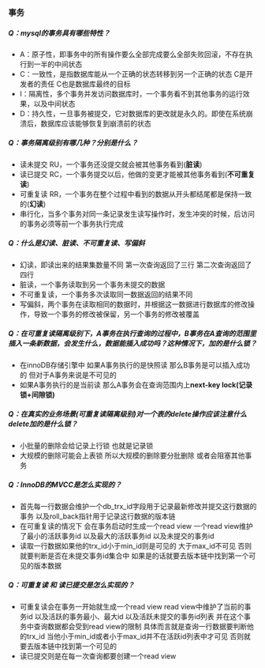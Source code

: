 ### 事务
##### Q：mysql的事务具有哪些特性？
- A：原子性，即事务中的所有操作要么全部完成要么全部失败回滚，不存在执行到一半的中间状态
- C：一致性，是指数据库能从一个正确的状态转移到另一个正确的状态 C是开发者的责任 C也是数据库最终的目标
- I：隔离性，多个事务并发访问数据库时，一个事务看不到其他事务的运行效果，以及中间状态
- D：持久性，一旦事务被提交，它对数据库的更改就是永久的。即使在系统崩溃后，数据库应该能够恢复到崩溃前的状态
##### Q：事务隔离级别有哪几种？分别是什么？
- 读未提交 RU，一个事务还没提交就会被其他事务看到(**脏读**)
- 读已提交 RC，一个事务提交以后，他做的变更才能被其他事务看到(**不可重复读**)
- 可重复读 RR，一个事务在整个过程中看到的数据从开头都结尾都是保持一致的(**幻读**)
- 串行化，当多个事务对同一条记录发生读写操作时，发生冲突的时候，后访问的事务必须等前一个事务执行完成
##### Q：什么是幻读、脏读、不可重复读、写偏斜
- 幻读，即读出来的结果集数量不同 第一次查询返回了三行 第二次查询返回了四行
- 脏读，一个事务读取到另一个事务未提交的数据
- 不可重复读，一个事务多次读取同一数据返回的结果不同
- 写偏斜，两个事务在读取相同的数据时，并根据这一数据进行数据库的修改操作，导致一个事务的修改被保留，另一个事务的修改被覆盖
##### Q：在可重复读隔离级别下，A事务在执行查询的过程中，B事务在A查询的范围里插入一条新数据，会发生什么，数据能插入成功吗？这种情况下，加的是什么锁？
- 在innoDB存储引擎中 如果A事务执行的是快照读 那么B事务是可以插入成功的 但对于A事务来说是不可见的
- 如果A事务执行的是当前读 那么A事务会在查询范围内上**next-key lock(记录锁+间隙锁)**
##### Q：在真实的业务场景(可重复读隔离级别)对一个表的delete操作应该注意什么 delete加的是什么锁？
- 小批量的删除会给记录上行锁 也就是记录锁
- 大规模的删除可能会上表锁 所以大规模的删除要分批删除 或者会阻塞其他事务
##### Q：InnoDB的MVCC是怎么实现的？
- 首先每一行数据会维护一个db_trx_id字段用于记录最新修改并提交这行数据的事务 以及roll_back指针用于记录这行数据的版本链
- 在可重复读的情况下 会在事务启动时生成一个read view 一个read view维护了最小的活跃事务id 以及最大的活跃事务id 以及未提交的事务id
- 读取一行数据如果他的trx_id小于min_id则是可见的 大于max_id不可见 否则就要判断是否在未提交事务id集合中  如果是的话就要去版本链中找到第一个可见的版本数据
##### Q：可重复读 和 读已提交是怎么实现的？
- 可重复读会在事务一开始就生成一个read view  read view中维护了当前的事务id 以及活跃的事务最小、最大id 以及活跃未提交的事务id列表  并在这个事务中查询数据都会受到read view的限制 具体而言就是查询一行数据要判断他的trx_id 当他小于min_id或者小于max_id并不在活跃id列表中才可见 否则就要去版本链中找到第一个可见的
- 读已提交则是在每一次查询都要创建一个read view